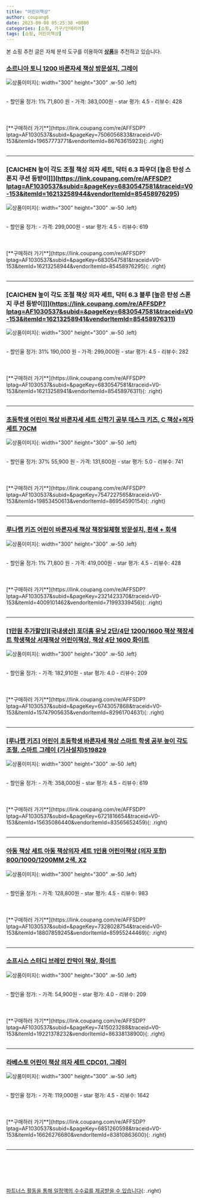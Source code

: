 ```yaml
---
title: "어린이책상"
author: coupang6
date: 2023-09-08 05:25:38 +0800
categories: [쇼핑, 가구/인테리어]
tags: [쇼핑, 어린이책상]
---
```


본 쇼핑 추천 글은 자체 분석 도구를 이용하여 [**상품**](https://link.coupang.com/a/bao1ui)을 추천하고 있습니다.

### [소르니아 토니 1200 바른자세 책상 방문설치, 그레이](https://link.coupang.com/re/AFFSDP?lptag=AF1030537&subid=&pageKey=7506056833&traceid=V0-153&itemId=19657773771&vendorItemId=86763615923)

![상품이미지](https://thumbnail7.coupangcdn.com/thumbnails/remote/230x230ex/image/rs_quotation_api/451enm3n/4fbdb493e7aa43c49e4efe5250e71f4e.jpg){: width="300" height="300" .w-50 .left}


<br>
- 할인율 정가: 1%  71,800   원
- 가격: 383,000원
- star 평가: 4.5
- 리뷰수: 428
<br>
<br>
<br>
<br>
[**구매하러 가기**](https://link.coupang.com/re/AFFSDP?lptag=AF1030537&subid=&pageKey=7506056833&traceid=V0-153&itemId=19657773771&vendorItemId=86763615923){: .right}
<br>
<br>

---

### [CAICHEN 높이 각도 조절 책상 의자 세트, 닥터 6.3 파우더 [높은 탄성 스폰지 쿠션 등받이]]](https://link.coupang.com/re/AFFSDP?lptag=AF1030537&subid=&pageKey=6830547581&traceid=V0-153&itemId=16213258944&vendorItemId=85458976295)

![상품이미지](https://thumbnail10.coupangcdn.com/thumbnails/remote/230x230ex/image/vendor_inventory/4b60/6e4afac185e03c9fd058d2fc4610e856b23d9f6ae61383611e756104ed68.jpg){: width="300" height="300" .w-50 .left}


<br>
- 할인율 정가: 
- 가격: 299,000원
- star 평가: 4.5
- 리뷰수: 619
<br>
<br>
<br>
<br>
[**구매하러 가기**](https://link.coupang.com/re/AFFSDP?lptag=AF1030537&subid=&pageKey=6830547581&traceid=V0-153&itemId=16213258944&vendorItemId=85458976295){: .right}
<br>
<br>

---

### [CAICHEN 높이 각도 조절 책상 의자 세트, 닥터 6.3 블루 [높은 탄성 스폰지 쿠션 등받이]]](https://link.coupang.com/re/AFFSDP?lptag=AF1030537&subid=&pageKey=6830547581&traceid=V0-153&itemId=16213258941&vendorItemId=85458976311)

![상품이미지](https://thumbnail7.coupangcdn.com/thumbnails/remote/230x230ex/image/vendor_inventory/eb9f/265f4685821239909c82d2a2b8674178eb362c786ea9276b51d2c106c8ef.jpg){: width="300" height="300" .w-50 .left}


<br>
- 할인율 정가: 31%  190,000   원
- 가격: 299,000원
- star 평가: 4.5
- 리뷰수: 282
<br>
<br>
<br>
<br>
[**구매하러 가기**](https://link.coupang.com/re/AFFSDP?lptag=AF1030537&subid=&pageKey=6830547581&traceid=V0-153&itemId=16213258941&vendorItemId=85458976311){: .right}
<br>
<br>

---

### [초등학생 어린이 책상 바른자세 세트 신학기 공부 데스크 키즈, C 책상+의자 세트 70CM](https://link.coupang.com/re/AFFSDP?lptag=AF1030537&subid=&pageKey=7547227565&traceid=V0-153&itemId=19853450613&vendorItemId=86954590154)

![상품이미지](https://thumbnail7.coupangcdn.com/thumbnails/remote/230x230ex/image/vendor_inventory/ed95/16c7208e0d3ed198f29798d8a21c70b968a2b3bedb68e934b33e870f7279.png){: width="300" height="300" .w-50 .left}


<br>
- 할인율 정가: 37%  55,900   원
- 가격: 131,600원
- star 평가: 5.0
- 리뷰수: 741
<br>
<br>
<br>
<br>
[**구매하러 가기**](https://link.coupang.com/re/AFFSDP?lptag=AF1030537&subid=&pageKey=7547227565&traceid=V0-153&itemId=19853450613&vendorItemId=86954590154){: .right}
<br>
<br>

---

### [루나랩 키즈 어린이 바른자세 책상 책장일체형 방문설치, 흰색 + 회색](https://link.coupang.com/re/AFFSDP?lptag=AF1030537&subid=&pageKey=2321423370&traceid=V0-153&itemId=4009101462&vendorItemId=71993339456)

![상품이미지](https://thumbnail8.coupangcdn.com/thumbnails/remote/230x230ex/image/retail/images/8585864257244545-a88f9ab9-3e7f-4927-b1af-88bdb2b78524.jpg){: width="300" height="300" .w-50 .left}


<br>
- 할인율 정가: 1%  71,800   원
- 가격: 419,000원
- star 평가: 4.5
- 리뷰수: 428
<br>
<br>
<br>
<br>
[**구매하러 가기**](https://link.coupang.com/re/AFFSDP?lptag=AF1030537&subid=&pageKey=2321423370&traceid=V0-153&itemId=4009101462&vendorItemId=71993339456){: .right}
<br>
<br>

---

### [[1만원 추가할인][국내생산] 포더홈 유닛 2단/4단 1200/1600 책상 책장세트 학생책상 서재책상 어린이책상, 책상 4단 1600 화이트](https://link.coupang.com/re/AFFSDP?lptag=AF1030537&subid=&pageKey=6743057868&traceid=V0-153&itemId=15747905635&vendorItemId=82961704631)

![상품이미지](https://thumbnail6.coupangcdn.com/thumbnails/remote/230x230ex/image/vendor_inventory/8639/2c4f82f6c792f219c18f19cf0f82b483b7eeffdd189006d6f181c9f478e3.jpg){: width="300" height="300" .w-50 .left}


<br>
- 할인율 정가: 
- 가격: 182,910원
- star 평가: 4.0
- 리뷰수: 209
<br>
<br>
<br>
<br>
[**구매하러 가기**](https://link.coupang.com/re/AFFSDP?lptag=AF1030537&subid=&pageKey=6743057868&traceid=V0-153&itemId=15747905635&vendorItemId=82961704631){: .right}
<br>
<br>

---

### [[루나랩 키즈] 어린이 초등학생 바른자세 책상 스마트 학생 공부 높이 각도 조절, 스마트 그레이 (기사설치)519829](https://link.coupang.com/re/AFFSDP?lptag=AF1030537&subid=&pageKey=6721816654&traceid=V0-153&itemId=15635086440&vendorItemId=83565652459)

![상품이미지](https://thumbnail8.coupangcdn.com/thumbnails/remote/230x230ex/image/vendor_inventory/35c6/e46e1327aa336daa90472aaaa333676827cb70daab50a9278d25bf55312e.jpg){: width="300" height="300" .w-50 .left}


<br>
- 할인율 정가: 
- 가격: 358,000원
- star 평가: 4.5
- 리뷰수: 619
<br>
<br>
<br>
<br>
[**구매하러 가기**](https://link.coupang.com/re/AFFSDP?lptag=AF1030537&subid=&pageKey=6721816654&traceid=V0-153&itemId=15635086440&vendorItemId=83565652459){: .right}
<br>
<br>

---

### [아동 책상 세트 아동 책상의자 세트 1인용 어린이책상 (의자 포함) 800/1000/1200MM 2색, X2](https://link.coupang.com/re/AFFSDP?lptag=AF1030537&subid=&pageKey=7328028754&traceid=V0-153&itemId=18807859245&vendorItemId=85955244469)

![상품이미지](https://thumbnail6.coupangcdn.com/thumbnails/remote/230x230ex/image/vendor_inventory/7c65/de396e07b69885572ce03f88978429d8e867277ee0126ca1830f62ccb939.jpg){: width="300" height="300" .w-50 .left}


<br>
- 할인율 정가: 
- 가격: 128,800원
- star 평가: 4.5
- 리뷰수: 983
<br>
<br>
<br>
<br>
[**구매하러 가기**](https://link.coupang.com/re/AFFSDP?lptag=AF1030537&subid=&pageKey=7328028754&traceid=V0-153&itemId=18807859245&vendorItemId=85955244469){: .right}
<br>
<br>

---

### [소프시스 스터디 브레인 칸막이 책상, 화이트](https://link.coupang.com/re/AFFSDP?lptag=AF1030537&subid=&pageKey=7415023288&traceid=V0-153&itemId=19221378232&vendorItemId=86338138900)

![상품이미지](https://thumbnail7.coupangcdn.com/thumbnails/remote/230x230ex/image/rs_quotation_api/rztwe1wv/23e7371546f34876a6aada9c27b4f20e.jpg){: width="300" height="300" .w-50 .left}


<br>
- 할인율 정가: 
- 가격: 54,900원
- star 평가: 4.0
- 리뷰수: 209
<br>
<br>
<br>
<br>
[**구매하러 가기**](https://link.coupang.com/re/AFFSDP?lptag=AF1030537&subid=&pageKey=7415023288&traceid=V0-153&itemId=19221378232&vendorItemId=86338138900){: .right}
<br>
<br>

---

### [라베스토 어린이 책상 의자 세트 CDC01, 그레이](https://link.coupang.com/re/AFFSDP?lptag=AF1030537&subid=&pageKey=6851260598&traceid=V0-153&itemId=16626276680&vendorItemId=83810863600)

![상품이미지](https://thumbnail7.coupangcdn.com/thumbnails/remote/230x230ex/image/retail/images/6789488881098011-f69524af-82bf-4b0e-a76f-872f7ba36855.jpg){: width="300" height="300" .w-50 .left}


<br>
- 할인율 정가: 
- 가격: 119,000원
- star 평가: 4.5
- 리뷰수: 1642
<br>
<br>
<br>
<br>
[**구매하러 가기**](https://link.coupang.com/re/AFFSDP?lptag=AF1030537&subid=&pageKey=6851260598&traceid=V0-153&itemId=16626276680&vendorItemId=83810863600){: .right}
<br>
<br>

---
<br><br><br><br><br> [파트너스 활동을 통해 일정액의 수수료를 제공받을 수 있습니다](https://link.coupang.com/a/bao1ui){: .right}
